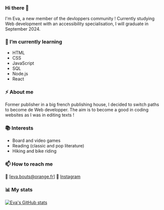 ### Hi there 👋

I'm Eva, a new member of the devloppers community ! Currently studying Web development with an accessibility specialisation, I will graduate in September 2024.

### 🌱 I’m currently learning
- HTML
- CSS
- JavaScript
- SQL
- Node.js
- React

### ⚡ About me
Former publisher in a big french publishing house, I decided to switch paths to become de Web developper. The aim is to become a good in coding websites as I was in editing texts !

### 📚 Interests
- Board and video games
- Reading (classic and pop literature)
- Hiking and bike riding

### 📫 How to reach me
📧 [eva.bouts@orange.fr]
🔔 [Instagram](https://www.instagram.com/evapoint_/)

### 📊 My stats
[![Eva's GitHub stats](https://github-readme-stats.vercel.app/api?username=EvaBouts&show_icons=true&theme=merko)](https://github.com/anuraghazra/github-readme-stats)


